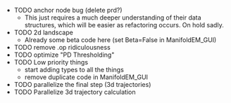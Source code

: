 * TODO anchor node bug (delete prd?)
  * This just requires a much deeper understanding of their data structures, which will be
    easier as refactoring occurs. On hold sadly.
* TODO 2d landscape
  * Already some beta code here (set Beta=False in ManifoldEM_GUI)
* TODO remove .op ridiculousness
* TODO optimize "PD Thresholding"
* TODO Low priority things
  * start adding types to all the things
  * remove duplicate code in ManifoldEM_GUI
* TODO parallelize the final step (3d trajectories)
* TODO Parallelize 3d trajectory calculation
